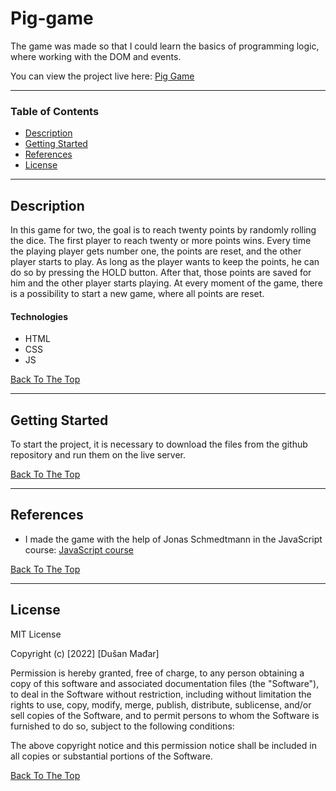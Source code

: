 # Pig-game

The game was made so that I could learn the basics of programming logic, where working with the DOM and events.

You can view the project live here:
[Pig Game](https://pig-game-project-app.netlify.app/)

---

### Table of Contents

- [Description](#description)
- [Getting Started](#getting-started)
- [References](#references)
- [License](#license)

---

## Description

In this game for two, the goal is to reach twenty points by randomly rolling the dice. The first player to reach twenty or more points wins. Every time the playing player gets number one, the points are reset, and the other player starts to play. As long as the player wants to keep the points, he can do so by pressing the HOLD button. After that, those points are saved for him and the other player starts playing. At every moment of the game, there is a possibility to start a new game, where all points are reset.

#### Technologies

- HTML
- CSS
- JS

[Back To The Top](#pig-game)

---

## Getting Started

To start the project, it is necessary to download the files from the github repository and run them on the live server.

[Back To The Top](#pig-game)

---

## References

- I made the game with the help of Jonas Schmedtmann in the JavaScript course: [JavaScript course](https://www.udemy.com/course/the-complete-javascript-course/)

[Back To The Top](#pig-game)

---

## License

MIT License

Copyright (c) [2022] [Dušan Mađar]

Permission is hereby granted, free of charge, to any person obtaining a copy
of this software and associated documentation files (the "Software"), to deal
in the Software without restriction, including without limitation the rights
to use, copy, modify, merge, publish, distribute, sublicense, and/or sell
copies of the Software, and to permit persons to whom the Software is
furnished to do so, subject to the following conditions:

The above copyright notice and this permission notice shall be included in all
copies or substantial portions of the Software.

[Back To The Top](#pig-game)
